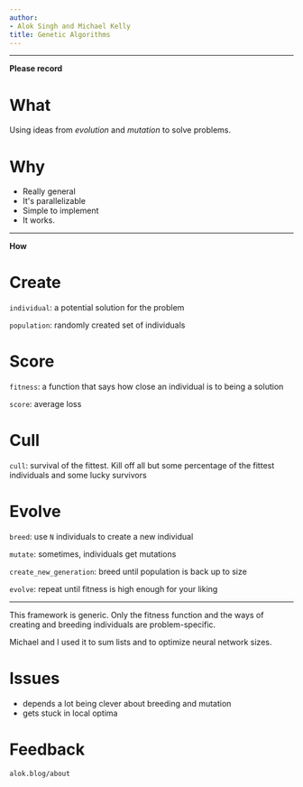 ```yaml
---
author:
- Alok Singh and Michael Kelly
title: Genetic Algorithms
---
```


------------------------------------------------------------------------

**Please record**

# What

Using ideas from *evolution* and *mutation* to solve problems.

# Why

-   Really general
-   It's parallelizable
-   Simple to implement
-   It works.

------------------------------------------------------------------------

**How**

# Create

`individual`: a potential solution for the problem

`population`: randomly created set of individuals

# Score

`fitness`: a function that says how close an individual is to being a
solution

`score`: average loss

# Cull

`cull`: survival of the fittest. Kill off all but some percentage of the
fittest individuals and some lucky survivors

# Evolve

`breed`: use `N` individuals to create a new individual

`mutate`: sometimes, individuals get mutations

`create_new_generation`: breed until population is back up to size

`evolve`: repeat until fitness is high enough for your liking

------------------------------------------------------------------------

This framework is generic. Only the fitness function and the ways of
creating and breeding individuals are problem-specific.

Michael and I used it to sum lists and to optimize neural network sizes.

# Issues

-   depends a lot being clever about breeding and mutation
-   gets stuck in local optima

# Feedback

`alok.blog/about`
